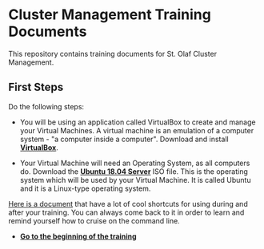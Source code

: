 # Cluster Management Training Documents

This repository contains training documents for St. Olaf Cluster Management.

## First Steps

Do the following steps:

* You will be using an application called VirtualBox to create and manage your Virtual Machines. A virtual machine is an emulation of a computer system - "a computer inside a computer". Download and install [**VirtualBox**](https://www.virtualbox.org/).

* Your Virtual Machine will need an Operating System, as all computers do. Download the [**Ubuntu 18.04 Server**](https://releases.ubuntu.com/18.04.5/ubuntu-18.04.5-live-server-amd64.iso) ISO file. This is the operating system which will be used by your Virtual Machine. It is called Ubuntu and it is a Linux-type operating system. 

[Here is a document](resources/command_line_tips.md) that have a lot of cool shortcuts for using during and after your training. You can always come back to it in order to learn and remind yourself how to cruise on the command line.

* [**Go to the beginning of the training**](00_terms.md)

